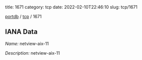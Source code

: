 title: 1671
category: tcp
date: 2022-02-10T22:46:10
slug: tcp/1671

[portdb](/) / [tcp](/category/tcp.html) / 1671


## IANA Data

_Name:_ netview-aix-11

_Description:_ netview-aix-11


